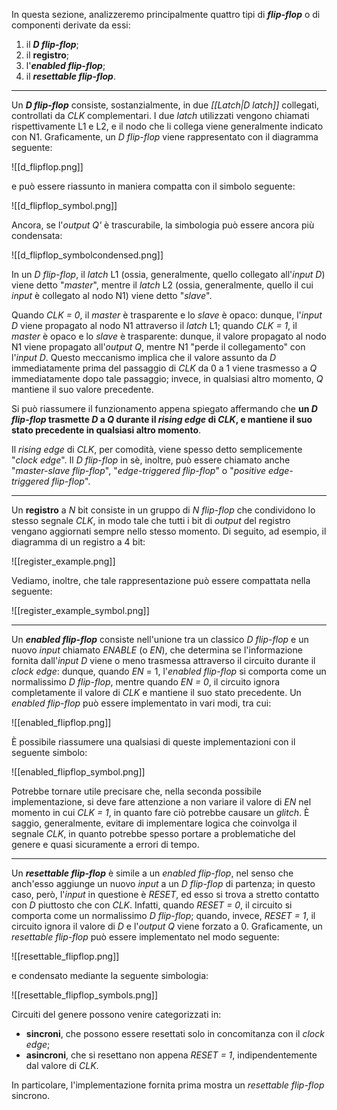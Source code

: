 In questa sezione, analizzeremo principalmente quattro tipi di ***flip-flop*** o di componenti derivate da essi:
1. il ***D flip-flop***;
2. il **registro**;
3. l'***enabled flip-flop***;
4. il ***resettable flip-flop***.
___
Un ***D flip-flop*** consiste, sostanzialmente, in due *[[Latch|D latch]]* collegati, controllati da *CLK* complementari. I due *latch* utilizzati vengono chiamati rispettivamente L1 e L2, e il nodo che li collega viene generalmente indicato con N1. Graficamente, un *D flip-flop* viene rappresentato con il diagramma seguente:

![[d_flipflop.png]]

e può essere riassunto in maniera compatta con il simbolo seguente:

![[d_flipflop_symbol.png]]

Ancora, se l'*output* *Q'* è trascurabile, la simbologia può essere ancora più condensata:

![[d_flipflop_symbolcondensed.png]]

In un *D flip-flop*, il *latch* L1 (ossia, generalmente, quello collegato all'*input* *D*) viene detto "*master*", mentre il *latch* L2 (ossia, generalmente, quello il cui *input* è collegato al nodo N1) viene detto "*slave*".

Quando *CLK = 0*, il *master* è trasparente e lo *slave* è opaco: dunque, l'*input* *D* viene propagato al nodo N1 attraverso il *latch* L1; quando *CLK = 1*, il *master* è opaco e lo *slave* è trasparente: dunque, il valore propagato al nodo N1 viene propagato all'*output* *Q*, mentre N1 "perde il collegamento" con l'*input* *D*. Questo meccanismo implica che il valore assunto da *D* immediatamente prima del passaggio di *CLK* da 0 a 1 viene trasmesso a *Q* immediatamente dopo tale passaggio; invece, in qualsiasi altro momento, *Q* mantiene il suo valore precedente.

Si può riassumere il funzionamento appena spiegato affermando che **un *D flip-flop* trasmette *D* a *Q* durante il *rising edge* di *CLK*, e mantiene il suo stato precedente in qualsiasi altro momento**. 

Il *rising edge* di *CLK*, per comodità, viene spesso detto semplicemente "*clock edge*". Il *D flip-flop* in sè, inoltre, può essere chiamato anche "*master-slave flip-flop*", "*edge-triggered flip-flop*" o "*positive edge-triggered flip-flop*".
___
Un **registro** a *N* bit consiste in un gruppo di *N* *flip-flop* che condividono lo stesso segnale *CLK*, in modo tale che tutti i bit di *output* del registro vengano aggiornati sempre nello stesso momento. Di seguito, ad esempio, il diagramma di un registro a 4 bit:

![[register_example.png]]

Vediamo, inoltre, che tale rappresentazione può essere compattata nella seguente:

![[register_example_symbol.png]]
___
Un ***enabled flip-flop*** consiste nell'unione tra un classico *D flip-flop* e un nuovo *input* chiamato *ENABLE* (o *EN*), che determina se l'informazione fornita dall'*input* *D* viene o meno trasmessa attraverso il circuito durante il *clock edge*: dunque, quando *EN* = 1, l'*enabled flip-flop* si comporta come un normalissimo *D flip-flop*, mentre quando *EN = 0*, il circuito ignora completamente il valore di *CLK* e mantiene il suo stato precedente. Un *enabled flip-flop* può essere implementato in vari modi, tra cui:

![[enabled_flipflop.png]]

È possibile riassumere una qualsiasi di queste implementazioni con il seguente simbolo:

![[enabled_flipflop_symbol.png]]

Potrebbe tornare utile precisare che, nella seconda possibile implementazione, si deve fare attenzione a non variare il valore di *EN* nel momento in cui *CLK = 1*, in quanto fare ciò potrebbe causare un *glitch*. È saggio, generalmente, evitare di implementare logica che coinvolga il segnale *CLK*, in quanto potrebbe spesso portare a problematiche del genere e quasi sicuramente a errori di tempo.
___
Un ***resettable flip-flop*** è simile a un *enabled flip-flop*, nel senso che anch'esso aggiunge un nuovo *input* a un *D flip-flop* di partenza; in questo caso, però, l'*input* in questione è *RESET*, ed esso si trova a stretto contatto con *D* piuttosto che con *CLK*. Infatti, quando *RESET = 0*, il circuito si comporta come un normalissimo *D flip-flop*; quando, invece, *RESET = 1*, il circuito ignora il valore di *D* e l'*output* *Q* viene forzato a 0. Graficamente, un *resettable flip-flop* può essere implementato nel modo seguente:

![[resettable_flipflop.png]]

e condensato mediante la seguente simbologia:

![[resettable_flipflop_symbols.png]]

Circuiti del genere possono venire categorizzati in:
- **sincroni**, che possono essere resettati solo in concomitanza con il *clock edge*;
- **asincroni**, che si resettano non appena *RESET = 1*, indipendentemente dal valore di *CLK*.

In particolare, l'implementazione fornita prima mostra un *resettable flip-flop* sincrono.